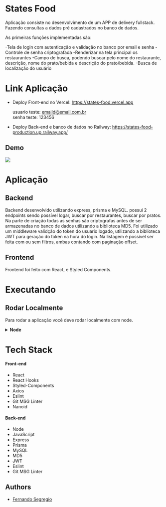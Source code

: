 # States Food

Aplicação consiste no desenvolvimento de um APP de delivery fullstack. Fazendo consultas a dados pré cadastrados no banco de dados.

As primeiras funções implementadas são:

-Tela de login com autenticação e validação no banco por email e senha 
-Controle de senha criptografada
-Renderizar na tela principal os restaurantes
-Campo de busca, podendo buscar pelo nome do restaurante, descrição, nome do prato/bebida e descrição do prato/bebida.
-Busca de localização do usuário

# Link Aplicação

- Deploy Front-end no Vercel: 
https://states-food.vercel.app

  usuario teste: emaild@email.com.br
<br/>senha teste: 123456

- Deploy Back-end e banco de dados no Railway:
https://states-food-production.up.railway.app/

## Demo


![](./frontend/states_food.gif)


# Aplicação



## Backend

Backend desenvolvido utilizando express, prisma e MySQL. possui 2 endpoints sendo possível logar, buscar por restaurantes, buscar por pratos.
Na parte de criação todas as senhas são criptografas antes de ser armazenadas no banco de dados utilizando a biblioteca MD5.
Foi utilizado um middleware validção do token do usuario logado, utilizando a biblioteca JWT para geração do token na hora do login.
Na listagem é possível ser feita com ou sem filtros, ambas contando com paginação offset.

## Frontend

Frontend foi feito com React, e Styled Components.

# Executando

## Rodar Localmente

Para rodar a aplicação você deve rodar localmente com node.

<details>

<summary><b>Node</b></summary>

## Pré-Requisitos

Para rodar a aplicação é necessário ter instalado o [Node](https://nodejs.org/en/) e um banco de dados funcionando [MySQL](https://www.mysql.com/)

## Rodando no Node

O Projeto conta com um repositório monorepo utilizando yarn workspaces, e turborepo, para ligar o projeto só precisamos fazer o build e depois o start. veja abaixo:

Clone o projeto

```bash
  git clone git@github.com:FernandoSegregio/states-food.git
```

Navegue até o diretório do projeto

```bash
  cd states-food
```

  
<details>
  

<summary><b>Back-end</b></summary>


Entre na pasta backend

```bash
  cd backend
```
  
Instalando as dependências
```bash
  npm install
```
  
Criando as variáveis de ambiente

Digite o comando abaixo
```bash
  touch .env
```
Abra o arquivo e insira as seguintes informações
```bash
  
DATABASE_URL="mysql://root:password@localhost:3306/grao" 
JWT_SECRET="batatinha"
VITE_API_URL=http://localhost:3001
```
> Onde **root** é seu usuário e **password** é sua senha.
  


Iniciando o Prisma e populando o banco
```bash
  npx prisma generate && npx prisma migrate dev
```

Iniciando o Back-end
```bash
 npm run dev
```
  
</details>
  

<details>
  
<summary><b>Front-end</b></summary>
  
Entre na pasta frontend

```bash
  cd frontend
```
  
Digite o comando abaixo
```bash
  touch .env
```
Abra o arquivo e insira as seguintes informações
```bash
VITE_API_URL=http://localhost:3001/
VITE_YOUR_KEY_GOOGLE=[insira aqui sua key da api de localização do google]
```
  
Instalando as dependências
```bash
  npm install
```

Iniciando o Front-end
```bash
 npm run dev
```
</details>


## Agora o projeto já está rodando.

```bash
  Frontend: http://localhost:3000
  Backend: http://localhost:3001
```


</details>

# Tech Stack

#### Front-end
- React
- React Hooks
- Styled-Components
- Axios
- Eslint
- Git MSG Linter
- Nanoid

#### Back-end

- Node
- JavaScript
- Express
- Prisma
- MySQL
- MD5
- JWT
- Eslint
- Git MSG Linter

## Authors

- [Fernando Segregio](https://github.com/FernandoSegregio)
